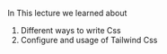 In This lecture we learned about 

1. Different ways to write Css
2. Configure and usage of Tailwind Css

